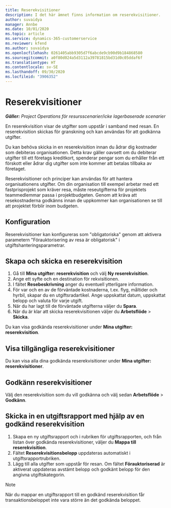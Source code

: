 ```yaml
---
title: Reserekvisitioner
description: I det här ämnet finns information om reserekvisitioner.
author: suvaidya
manager: Annbe
ms.date: 10/01/2020
ms.topic: article
ms.service: dynamics-365-customerservice
ms.reviewer: kfend
ms.author: suvaidya
ms.openlocfilehash: 0261405abb9305d7f6abcde9cb90d9b184868580
ms.sourcegitcommit: a0f80d024a5d3112a39781815bd31d0c05ddaf6f
ms.translationtype: HT
ms.contentlocale: sv-SE
ms.lasthandoff: 09/30/2020
ms.locfileid: "3906352"
---
```

# <a name="travel-requisitions"></a>Reserekvisitioner

_**Gäller:** Project Operations för resursscenarier/icke lagerbaserade scenarier_

En reserekvisition visar de utgifter som uppstår i samband med resan. En reserekvisition skickas för granskning och kan användas för att godkänna utgifter.

Du kan behöva skicka in en reserekvisition innan du ådrar dig kostnader som debiteras organisationen. Detta krav gäller oavsett om du debiterar utgifter till ett företags kreditkort, spenderar pengar som du erhåller från ett förskott eller ådrar dig utgifter som inte kommer att betalas tillbaka av företaget.

Reserekvisitioner och principer kan användas för att hantera organisationens utgifter. Om din organisation till exempel arbetar med ett fastprisprojekt som kräver resa, måste reseutgifterna för projektets teammedlemmar passa i projektbudgeten. Genom att kräva att resekostnaderna godkänns innan de uppkommer kan organisationen se till att projektet förblir inom budgeten.

## <a name="configuration"></a>Konfiguration 

Reserekvisitioner kan konfigureras som "obligatoriska" genom att aktivera parametern "Förauktorisering av resa är obligatorisk" i utgiftshanteringsparametrar. 

## <a name="create-and-submit-a-travel-requisition"></a>Skapa och skicka en reserekvisition

1. Gå till **Mina utgifter: reserekvisition** och välj **Ny reserekvisition**.
2. Ange ett syfte och en destination för rekvisitionen.
3. I fältet **Resebeskrivning** anger du eventuell ytterligare information. 
4. För var och en av de förväntade kostnaderna, t.ex. flyg, måltider och hyrbil, skapar du en utgiftsradartikel. Ange uppskattat datum, uppskattat belopp och valuta för varje utgift. 
5. När du har lagt till de förväntade utgifterna väljer du **Spara**.
6. När du är klar att skicka reserekvisitionen väljer du **Arbetsflöde** > **Skicka**.

Du kan visa godkända reserekvisitioner under **Mina utgifter: reserekvisition**. 

## <a name="view-available-travel-requisitions"></a>Visa tillgängliga reserekvisitioner

Du kan visa alla dina godkända reserekvisitioner under **Mina utgifter: reserekvisitioner**.

## <a name="approve-travel-requisitions"></a>Godkänn reserekvisitioner

Välj den reserekvisition som du vill godkänna och välj sedan **Arbetsflöde** > **Godkänn**.  

## <a name="submit-an-expense-report-using-your-approved-travel-requisition"></a>Skicka in en utgiftsrapport med hjälp av en godkänd reserekvisition

1. Skapa en ny utgiftsrapport och i rubriken för utgiftsrapporten, och från listan över godkända reserekvisitioner, väljer du **Mappa till reserekvisition**.
2. Fältet **Reserekvisitionsbelopp** uppdateras automatiskt i utgiftsrapportrubriken.
3. Lägg till alla utgifter som uppstår för resan. Om fältet **Förauktoriserad** är aktiverat uppdateras avstämt belopp och godkänt belopp för den angivna utgiftskategorin.

> [!NOTE]
> När du mappar en utgiftsrapport till en godkänd reserekvisition får transaktionsbeloppet inte vara större än det godkända beloppet. 
